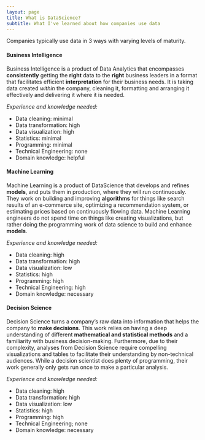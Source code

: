 ```yaml
---
layout: page
title: What is DataScience?
subtitle: What I've learned about how companies use data
---
```


Companies typically use data in 3 ways with varying levels of maturity.

#### Business Intelligence
Business Intelligence is a product of Data Analytics that encompasses **consistently** getting the **right** data to the **right** business leaders in a format that facilitates efficient **interpretation** for their business needs.  It is taking data created *within* the company, cleaning it, formatting and arranging it effectively and delivering it where it is needed.

_Experience and knowledge needed:_
 - Data cleaning: minimal
 - Data transformation: high
 - Data visualization: high
 - Statistics: minimal
 - Programming: minimal
 - Technical Engineering: none
 - Domain knowledge: helpful

#### Machine Learning 
Machine Learning is a product of DataScience that develops and refines **models**, and puts them in production, where they will run continuously. They work on building and improving **algorithms** for things like search results of an e-commerce site, optimizing a recommendation system, or estimating prices based on continuously flowing data.  Machine Learning engineers do not spend time on things like creating visualizations, but rather doing the  programming work of data science to build and enhance **models**.

_Experience and knowledge needed:_
- Data cleaning: high
- Data transformation: high
- Data visualization: low
- Statistics: high
- Programming: high
- Technical Engineering: high
- Domain knowledge: necessary 

#### Decision Science
Decision Science turns a company’s raw data into information that helps the company to **make decisions**. This work relies on having a deep understanding of different **mathematical and statistical methods** and a familiarity with business decision-making. Furthermore, due to their complexity, analyses from Decision Science require compelling visualizations and tables to facilitate their understanding by non-technical audiences. While a decision scientist does plenty of programming, their work generally only gets run once to make a particular analysis. 

_Experience and knowledge needed:_
- Data cleaning: high
- Data transformation: high
- Data visualization: low
- Statistics: high
- Programming: high
- Technical Engineering; none
- Domain knowledge: necessary 
